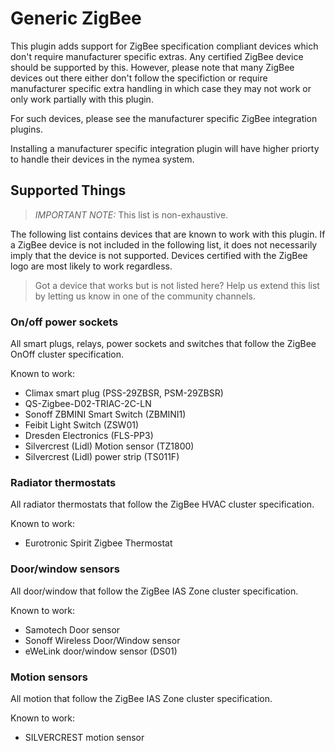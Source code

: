 # Generic ZigBee

This plugin adds support for ZigBee specification compliant devices which don't require manufacturer specific extras. Any certified ZigBee device should
be supported by this. However, please note that many ZigBee devices out there either don't follow the specifiction or require manufacturer specific
extra handling in which case they may not work or only work partially with this plugin.

For such devices, please see the manufacturer specific ZigBee integration plugins.

Installing a manufacturer specific integration plugin will have higher priorty to handle their devices in the nymea system.

## Supported Things

> *IMPORTANT NOTE:* This list is non-exhaustive.

The following list contains devices that are known to work with this plugin. If a ZigBee device is not included in the following 
list, it does not necessarily imply that the device is not supported. Devices certified with the ZigBee logo are most likely to work
regardless.

> Got a device that works but is not listed here? Help us extend this list by letting us know in one of the community channels.

### On/off power sockets

All smart plugs, relays, power sockets and switches that follow the ZigBee OnOff cluster specification.

Known to work:

* Climax smart plug (PSS-29ZBSR, PSM-29ZBSR)
* QS-Zigbee-D02-TRIAC-2C-LN
* Sonoff ZBMINI Smart Switch (ZBMINI1)
* Feibit Light Switch (ZSW01)
* Dresden Electronics (FLS-PP3)
* Silvercrest (Lidl) Motion sensor (TZ1800)
* Silvercrest (Lidl) power strip (TS011F)

### Radiator thermostats

All radiator thermostats that follow the ZigBee HVAC cluster specification.

Known to work:

* Eurotronic Spirit Zigbee Thermostat

### Door/window sensors

All door/window that follow the ZigBee IAS Zone cluster specification.

Known to work:

* Samotech Door sensor
* Sonoff Wireless Door/Window sensor
* eWeLink door/window sensor (DS01)

### Motion sensors

All motion that follow the ZigBee IAS Zone cluster specification.

Known to work:

* SILVERCREST motion sensor

